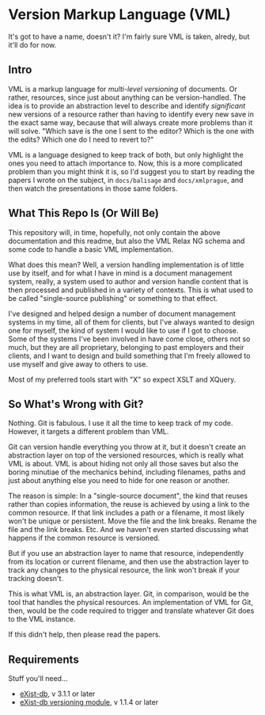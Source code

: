 # Version Markup Language (VML)

It's got to have a name, doesn't it? I'm fairly sure VML is taken, alredy, but it'll do for now.


## Intro

VML is a markup language for *multi-level versioning* of documents. Or rather, resources, since just about anything can be version-handled. The idea is to provide an abstraction level to describe and identify *significant* new versions of a resource rather than having to identify every new save in the exact same way, because that will always create more problems than it will solve. "Which save is the one I sent to the editor? Which is the one with the edits? Which one do I need to revert to?"

VML is a language designed to keep track of both, but only highlight the ones you need to attach importance to. Now, this is a more complicated problem than you might think it is, so I'd suggest you to start by reading the papers I wrote on the subject, in `docs/balisage` and `docs/xmlprague`, and then watch the presentations in those same folders.


## What This Repo Is (Or Will Be)

This repository will, in time, hopefully, not only contain the above documentation and this readme, but also the VML Relax NG schema and some code to handle a basic VML implementation.

What does this mean? Well, a version handling implementation is of little use by itself, and for what I have in mind is a document management system, really, a system used to author and version handle content that is then processed and published in a variety of contexts. This is what used to be called "single-source publishing" or something to that effect.

I've designed and helped design a number of document management systems in my time, all of them for clients, but I've always wanted to design one for myself, the kind of system I would like to use if I got to choose. Some of the systems I've been involved in have come close, others not so much, but they are all proprietary, belonging to past employers and their clients, and I want to design and build something that I'm freely allowed to use myself and give away to others to use.

Most of my preferred tools start with "X" so expect XSLT and XQuery.


## So What's Wrong with Git?

Nothing. Git is fabulous. I use it all the time to keep track of my code. However, it targets a different problem than VML.

Git can version handle everything you throw at it, but it doesn't create an abstraction layer on top of the versioned resources, which is really what VML is about. VML is about hiding not only all those saves but also the boring minutiae of the mechanics behind, including filenames, paths and just about anything else you need to hide for one reason or another.

The reason is simple: In a "single-source document", the kind that reuses rather than copies information, the reuse is achieved by using a link to the common resource. If that link includes a path or a filename, it most likely won't be unique or persistent. Move the file and the link breaks. Rename the file and the link breaks. Etc. And we haven't even started discussing what happens if the common resource is versioned.

But if you use an abstraction layer to name that resource, independently from its location or current filename, and then use the abstraction layer to track any changes to the physical resource, the link won't break if your tracking doesn't.

This is what VML is, an abstraction layer. Git, in comparison, would be the tool that handles the physical resources. An implementation of VML for Git, then, would be the code required to trigger and translate whatever Git does to the VML instance.

If this didn't help, then please read the papers.


## Requirements

Stuff you'll need...

* [eXist-db](http://exist-db.org/exist/apps/homepage/index.html), v 3.1.1 or later
* [eXist-db versioning module](https://github.com/eXist-db/xquery-versioning-module), v 1.1.4 or later 